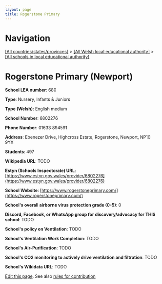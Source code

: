 ```yaml
---
layout: page
title: Rogerstone Primary
---
```

# Navigation

[[All countries/states/provinces]](../../..) > [[All Welsh local educational authority]](../..) > [[All schools in local educational authority]](..)

# Rogerstone Primary (Newport)

**School LEA number**: 680

**Type**: Nursery, Infants & Juniors

**Type (Welsh)**: English medium

**School Number**: 6802276

**Phone Number**: 01633 894591

**Address**: Ebenezer Drive, Highcross Estate, Rogerstone, Newport, NP10 9YX

**Students**: 497

**Wikipedia URL**: TODO

**Estyn (Schools Inspectorate) URL**: [https://www.estyn.gov.wales/provider/6802276](https://www.estyn.gov.wales/provider/6802276)

**School Website**: [https://www.rogerstoneprimary.com/](https://www.rogerstoneprimary.com/)

**School's overall airborne virus protection grade (0-5)**: 0

**Discord, Facebook, or WhatsApp group for discovery/advocacy for THIS school**: TODO

**School's policy on Ventilation**: TODO

**School's Ventilation Work Completion**: TODO

**School's Air-Purification**: TODO

**School's CO2 monitoring to actively drive ventilation and filtration**: TODO

**School's Wikidata URL**: TODO




[Edit this page](https://github.com/VentilationProject/Wales/edit/prif/./Newport/Rogerstone_Primary.md). See also [rules for contribution](../../../contribution-rules/)